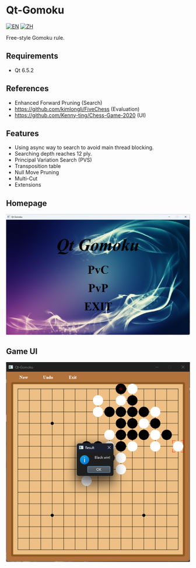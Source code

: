 # Qt-Gomoku
[![EN](https://img.shields.io/badge/lang-EN-red.svg)](https://github.com/SXKA/Qt-Gomoku/blob/master/README.md)
[![ZH](https://img.shields.io/badge/lang-ZH-green.svg)](https://github.com/SXKA/Qt-Gomoku/blob/master/README-ZH-TW.md)

Free-style Gomoku rule.
## Requirements
- Qt 6.5.2
## References
- Enhanced Forward Pruning (Search)
- https://github.com/kimlongli/FiveChess (Evaluation)
- https://github.com/Kenny-ting/Chess-Game-2020 (UI)
## Features
- Using async way to search to avoid main thread blocking.
- Searching depth reaches 12 ply.
- Principal Variation Search (PVS)
- Transposition table
- Null Move Pruning
- Multi-Cut
- Extensions
## Homepage
![image](https://github.com/SXKA/Qt-Gomoku/blob/master/Qt-Gomoku/resource/picture/mainwindow.png)
## Game UI
<div align=center><img src=https://github.com/SXKA/Qt-Gomoku/blob/master/Qt-Gomoku/resource/picture/gamewindow.png></div>
